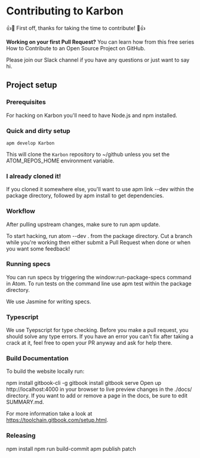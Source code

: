 # Contributing to Karbon
👍🎉 First off, thanks for taking the time to contribute! 🎉👍

**Working on your first Pull Request?** You can learn how from this free series How to Contribute to an Open Source Project on GitHub.

Please join our Slack channel if you have any questions or just want to say hi.

## Project setup
### Prerequisites
For hacking on Karbon you'll need to have Node.js and npm installed.

### Quick and dirty setup
`apm develop Karbon`

This will clone the `Karbon` repository to ~/github unless you set the ATOM_REPOS_HOME environment variable.

### I already cloned it!
If you cloned it somewhere else, you'll want to use apm link --dev within the package directory, followed by apm install to get dependencies.

### Workflow
After pulling upstream changes, make sure to run apm update.

To start hacking, run atom --dev . from the package directory. Cut a branch while you're working then either submit a Pull Request when done or when you want some feedback!

### Running specs
You can run specs by triggering the window:run-package-specs command in Atom. To run tests on the command line use apm test within the package directory.

We use Jasmine for writing specs.

### Typescript
We use Tyepscript for type checking. Before you make a pull request, you should solve any type errors. If you have an error you can't fix after taking a crack at it, feel free to open your PR anyway and ask for help there.

### Build Documentation
To build the website locally run:

npm install gitbook-cli -g
gitbook install
gitbook serve
Open up http://localhost:4000 in your browser to live preview changes in the ./docs/ directory. If you want to add or remove a page in the docs, be sure to edit SUMMARY.md.

For more information take a look at https://toolchain.gitbook.com/setup.html.

### Releasing
npm install
npm run build-commit
apm publish patch
